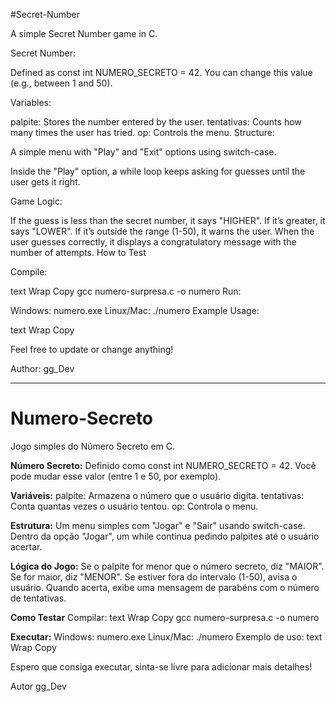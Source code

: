 #Secret-Number

A simple Secret Number game in C.

Secret Number:

Defined as const int NUMERO_SECRETO = 42. You can change this value (e.g., between 1 and 50).

Variables:

palpite: Stores the number entered by the user.
tentativas: Counts how many times the user has tried.
op: Controls the menu.
Structure:

A simple menu with "Play" and "Exit" options using switch-case.

Inside the "Play" option, a while loop keeps asking for guesses until the user gets it right.

Game Logic:

If the guess is less than the secret number, it says "HIGHER".
If it’s greater, it says "LOWER".
If it’s outside the range (1-50), it warns the user.
When the user guesses correctly, it displays a congratulatory message with the number of attempts.
How to Test

Compile:

text
Wrap
Copy
gcc numero-surpresa.c -o numero
Run:

Windows: numero.exe
Linux/Mac: ./numero
Example Usage:

text
Wrap
Copy

Feel free to update or change anything!

Author: gg_Dev

--------------------------------------------------------------------------------------------------------------------
# Numero-Secreto
Jogo simples do Número Secreto em C.

**Número Secreto:**
Definido como const int NUMERO_SECRETO = 42. Você pode mudar esse valor (entre 1 e 50, por exemplo).

**Variáveis:**
palpite: Armazena o número que o usuário digita.
tentativas: Conta quantas vezes o usuário tentou.
op: Controla o menu.

**Estrutura:**
Um menu simples com "Jogar" e "Sair" usando switch-case.
Dentro da opção "Jogar", um while continua pedindo palpites até o usuário acertar.

**Lógica do Jogo:**
Se o palpite for menor que o número secreto, diz "MAIOR".
Se for maior, diz "MENOR".
Se estiver fora do intervalo (1-50), avisa o usuário.
Quando acerta, exibe uma mensagem de parabéns com o número de tentativas.

**Como Testar**
Compilar:
text
Wrap
Copy
gcc numero-surpresa.c -o numero

**Executar:**
Windows: numero.exe
Linux/Mac: ./numero
Exemplo de uso:
text
Wrap
Copy

Espero que consiga executar, sinta-se livre para adicionar mais detalhes! 

Autor gg_Dev
